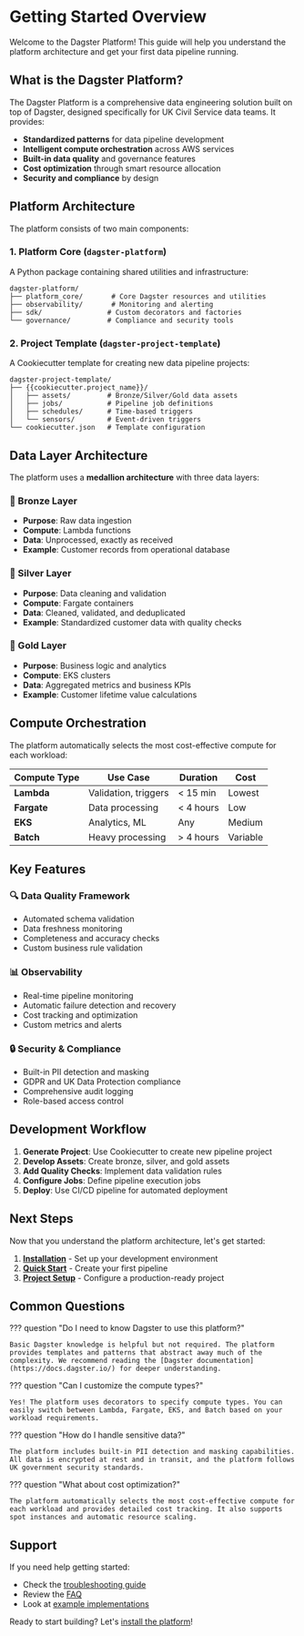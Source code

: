# Getting Started Overview

Welcome to the Dagster Platform! This guide will help you understand the platform architecture and get your first data pipeline running.

## What is the Dagster Platform?

The Dagster Platform is a comprehensive data engineering solution built on top of Dagster, designed specifically for UK Civil Service data teams. It provides:

- **Standardized patterns** for data pipeline development
- **Intelligent compute orchestration** across AWS services
- **Built-in data quality** and governance features
- **Cost optimization** through smart resource allocation
- **Security and compliance** by design

## Platform Architecture

The platform consists of two main components:

### 1. Platform Core (`dagster-platform`)
A Python package containing shared utilities and infrastructure:

```
dagster-platform/
├── platform_core/       # Core Dagster resources and utilities
├── observability/       # Monitoring and alerting
├── sdk/                # Custom decorators and factories
└── governance/         # Compliance and security tools
```

### 2. Project Template (`dagster-project-template`)
A Cookiecutter template for creating new data pipeline projects:

```
dagster-project-template/
├── {{cookiecutter.project_name}}/
│   ├── assets/         # Bronze/Silver/Gold data assets
│   ├── jobs/           # Pipeline job definitions
│   ├── schedules/      # Time-based triggers
│   └── sensors/        # Event-driven triggers
└── cookiecutter.json   # Template configuration
```

## Data Layer Architecture

The platform uses a **medallion architecture** with three data layers:

### 🥉 Bronze Layer
- **Purpose**: Raw data ingestion
- **Compute**: Lambda functions
- **Data**: Unprocessed, exactly as received
- **Example**: Customer records from operational database

### 🥈 Silver Layer
- **Purpose**: Data cleaning and validation
- **Compute**: Fargate containers
- **Data**: Cleaned, validated, and deduplicated
- **Example**: Standardized customer data with quality checks

### 🥇 Gold Layer
- **Purpose**: Business logic and analytics
- **Compute**: EKS clusters
- **Data**: Aggregated metrics and business KPIs
- **Example**: Customer lifetime value calculations

## Compute Orchestration

The platform automatically selects the most cost-effective compute for each workload:

| Compute Type | Use Case | Duration | Cost |
|-------------|----------|----------|------|
| **Lambda** | Validation, triggers | < 15 min | Lowest |
| **Fargate** | Data processing | < 4 hours | Low |
| **EKS** | Analytics, ML | Any | Medium |
| **Batch** | Heavy processing | > 4 hours | Variable |

## Key Features

### 🔍 Data Quality Framework
- Automated schema validation
- Data freshness monitoring
- Completeness and accuracy checks
- Custom business rule validation

### 📊 Observability
- Real-time pipeline monitoring
- Automatic failure detection and recovery
- Cost tracking and optimization
- Custom metrics and alerts

### 🔒 Security & Compliance
- Built-in PII detection and masking
- GDPR and UK Data Protection compliance
- Comprehensive audit logging
- Role-based access control

## Development Workflow

1. **Generate Project**: Use Cookiecutter to create new pipeline project
2. **Develop Assets**: Create bronze, silver, and gold assets
3. **Add Quality Checks**: Implement data validation rules
4. **Configure Jobs**: Define pipeline execution jobs
5. **Deploy**: Use CI/CD pipeline for automated deployment

## Next Steps

Now that you understand the platform architecture, let's get started:

1. **[Installation](installation.md)** - Set up your development environment
2. **[Quick Start](quick-start.md)** - Create your first pipeline
3. **[Project Setup](project-setup.md)** - Configure a production-ready project

## Common Questions

??? question "Do I need to know Dagster to use this platform?"

    Basic Dagster knowledge is helpful but not required. The platform provides templates and patterns that abstract away much of the complexity. We recommend reading the [Dagster documentation](https://docs.dagster.io/) for deeper understanding.

??? question "Can I customize the compute types?"

    Yes! The platform uses decorators to specify compute types. You can easily switch between Lambda, Fargate, EKS, and Batch based on your workload requirements.

??? question "How do I handle sensitive data?"

    The platform includes built-in PII detection and masking capabilities. All data is encrypted at rest and in transit, and the platform follows UK government security standards.

??? question "What about cost optimization?"

    The platform automatically selects the most cost-effective compute for each workload and provides detailed cost tracking. It also supports spot instances and automatic resource scaling.

## Support

If you need help getting started:

- Check the [troubleshooting guide](../reference/troubleshooting.md)
- Review the [FAQ](../reference/faq.md)
- Look at [example implementations](../best-practices/asset-development.md)

Ready to start building? Let's [install the platform](installation.md)!